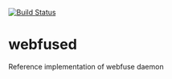 [![Build Status](https://travis-ci.org/falk-werner/webfused.svg?branch=master)](https://travis-ci.org/falk-werner/webfused)

# webfused
Reference implementation of webfuse daemon
